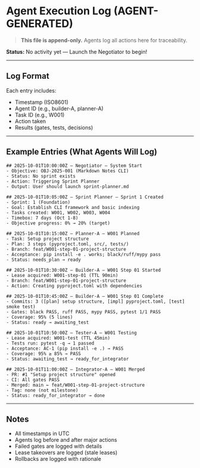 # Agent Execution Log (AGENT-GENERATED)

> **This file is append-only.** Agents log all actions here for traceability.

**Status:** No activity yet — Launch the Negotiator to begin!

---

## Log Format

Each entry includes:
- Timestamp (ISO8601)
- Agent ID (e.g., builder-A, planner-A)
- Task ID (e.g., W001)
- Action taken
- Results (gates, tests, decisions)

---

## Example Entries (What Agents Will Log)

```
## 2025-10-01T10:00:00Z — Negotiator — System Start
- Objective: OBJ-2025-001 (Markdown Notes CLI)
- Status: No sprint exists
- Action: Triggering Sprint Planner
- Output: User should launch sprint-planner.md

## 2025-10-01T10:05:00Z — Sprint Planner — Sprint 1 Created
- Sprint: 1 (Foundation)
- Goal: Establish CLI framework and basic indexing
- Tasks created: W001, W002, W003, W004
- Timebox: 7 days (Oct 1-8)
- Objective progress: 0% → 20% (target)

## 2025-10-01T10:15:00Z — Planner-A — W001 Planned
- Task: Setup project structure
- Plan: 3 steps (pyproject.toml, src/, tests/)
- Branch: feat/W001-step-01-project-structure
- Acceptance: pip install -e . works; black/ruff/mypy pass
- Status: needs_plan → ready

## 2025-10-01T10:30:00Z — Builder-A — W001 Step 01 Started
- Lease acquired: W001-step-01 (TTL 90min)
- Branch: feat/W001-step-01-project-structure
- Action: Creating pyproject.toml with dependencies

## 2025-10-01T10:45:00Z — Builder-A — W001 Step 01 Complete
- Commits: 3 ([plan] setup structure, [impl] pyproject.toml, [test] smoke test)
- Gates: black PASS, ruff PASS, mypy PASS, pytest 1/1 PASS
- Coverage: 95% (5 lines)
- Status: ready → awaiting_test

## 2025-10-01T10:50:00Z — Tester-A — W001 Testing
- Lease acquired: W001-test (TTL 45min)
- Tests run: pytest -q → 1 passed
- Acceptance: AC-1 (pip install -e .) → PASS
- Coverage: 95% ≥ 85% → PASS
- Status: awaiting_test → ready_for_integrator

## 2025-10-01T11:00:00Z — Integrator-A — W001 Merged
- PR: #1 "Setup project structure" opened
- CI: All gates PASS
- Merged: main ← feat/W001-step-01-project-structure
- Tag: none (not milestone)
- Status: ready_for_integrator → done
```

---

## Notes
- All timestamps in UTC
- Agents log before and after major actions
- Failed gates are logged with details
- Lease takeovers are logged (stale leases)
- Rollbacks are logged with rationale

